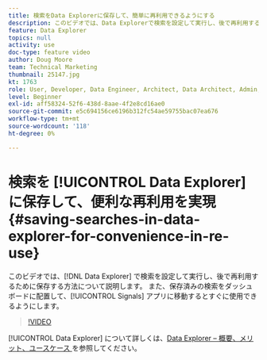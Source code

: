 ```yaml
---
title: 検索をData Explorerに保存して、簡単に再利用できるようにする
description: このビデオでは、Data Explorerで検索を設定して実行し、後で再利用するために保存する方法について説明します。 また、保存した検索条件をダッシュボードに配置して、Signals アプリに入ったときにすぐに使用できるようにします。
feature: Data Explorer
topics: null
activity: use
doc-type: feature video
author: Doug Moore
team: Technical Marketing
thumbnail: 25147.jpg
kt: 1763
role: User, Developer, Data Engineer, Architect, Data Architect, Admin, Leader
level: Beginner
exl-id: aff58324-52f6-438d-8aae-4f2e8cd16ae0
source-git-commit: e5c694156ce6196b312fc54ae59755bac07ea676
workflow-type: tm+mt
source-wordcount: '118'
ht-degree: 0%

---
```


# 検索を [!UICONTROL Data Explorer] に保存して、便利な再利用を実現 {#saving-searches-in-data-explorer-for-convenience-in-re-use}

このビデオでは、[!DNL Data Explorer] で検索を設定して実行し、後で再利用するために保存する方法について説明します。 また、保存済みの検索をダッシュボードに配置して、[!UICONTROL Signals] アプリに移動するとすぐに使用できるようにします。

>[!VIDEO](https://video.tv.adobe.com/v/25147/?quality=12)

[!UICONTROL Data Explorer] について詳しくは、[Data Explorer – 概要、メリット、ユースケース ](https://experiencecloud.adobe.com/resources/help/en_US/aam/data-explorer.html) を参照してください。
